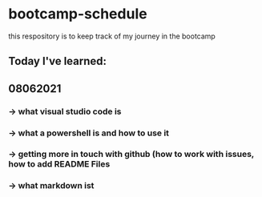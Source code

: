 # bootcamp-schedule
this respository is to keep track of my journey in the bootcamp 


## Today I've learned: 
## 08062021
### -> what visual studio code is
### -> what a powershell is and how to use it 
### -> getting more in touch with github (how to work with issues, how to add README Files
### -> what markdown ist 
